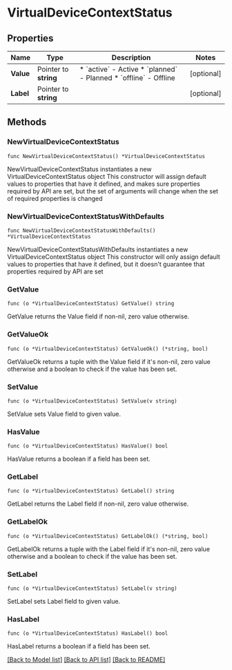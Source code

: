 # VirtualDeviceContextStatus

## Properties

Name | Type | Description | Notes
------------ | ------------- | ------------- | -------------
**Value** | Pointer to **string** | * &#x60;active&#x60; - Active * &#x60;planned&#x60; - Planned * &#x60;offline&#x60; - Offline | [optional] 
**Label** | Pointer to **string** |  | [optional] 

## Methods

### NewVirtualDeviceContextStatus

`func NewVirtualDeviceContextStatus() *VirtualDeviceContextStatus`

NewVirtualDeviceContextStatus instantiates a new VirtualDeviceContextStatus object
This constructor will assign default values to properties that have it defined,
and makes sure properties required by API are set, but the set of arguments
will change when the set of required properties is changed

### NewVirtualDeviceContextStatusWithDefaults

`func NewVirtualDeviceContextStatusWithDefaults() *VirtualDeviceContextStatus`

NewVirtualDeviceContextStatusWithDefaults instantiates a new VirtualDeviceContextStatus object
This constructor will only assign default values to properties that have it defined,
but it doesn't guarantee that properties required by API are set

### GetValue

`func (o *VirtualDeviceContextStatus) GetValue() string`

GetValue returns the Value field if non-nil, zero value otherwise.

### GetValueOk

`func (o *VirtualDeviceContextStatus) GetValueOk() (*string, bool)`

GetValueOk returns a tuple with the Value field if it's non-nil, zero value otherwise
and a boolean to check if the value has been set.

### SetValue

`func (o *VirtualDeviceContextStatus) SetValue(v string)`

SetValue sets Value field to given value.

### HasValue

`func (o *VirtualDeviceContextStatus) HasValue() bool`

HasValue returns a boolean if a field has been set.

### GetLabel

`func (o *VirtualDeviceContextStatus) GetLabel() string`

GetLabel returns the Label field if non-nil, zero value otherwise.

### GetLabelOk

`func (o *VirtualDeviceContextStatus) GetLabelOk() (*string, bool)`

GetLabelOk returns a tuple with the Label field if it's non-nil, zero value otherwise
and a boolean to check if the value has been set.

### SetLabel

`func (o *VirtualDeviceContextStatus) SetLabel(v string)`

SetLabel sets Label field to given value.

### HasLabel

`func (o *VirtualDeviceContextStatus) HasLabel() bool`

HasLabel returns a boolean if a field has been set.


[[Back to Model list]](../README.md#documentation-for-models) [[Back to API list]](../README.md#documentation-for-api-endpoints) [[Back to README]](../README.md)


